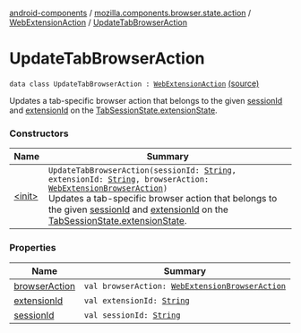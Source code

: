 [android-components](../../../index.md) / [mozilla.components.browser.state.action](../../index.md) / [WebExtensionAction](../index.md) / [UpdateTabBrowserAction](./index.md)

# UpdateTabBrowserAction

`data class UpdateTabBrowserAction : `[`WebExtensionAction`](../index.md) [(source)](https://github.com/mozilla-mobile/android-components/blob/master/components/browser/state/src/main/java/mozilla/components/browser/state/action/BrowserAction.kt#L417)

Updates a tab-specific browser action that belongs to the given [sessionId](session-id.md) and [extensionId](extension-id.md) on the
[TabSessionState.extensionState](../../../mozilla.components.browser.state.state/-tab-session-state/extension-state.md).

### Constructors

| Name | Summary |
|---|---|
| [&lt;init&gt;](-init-.md) | `UpdateTabBrowserAction(sessionId: `[`String`](https://kotlinlang.org/api/latest/jvm/stdlib/kotlin/-string/index.html)`, extensionId: `[`String`](https://kotlinlang.org/api/latest/jvm/stdlib/kotlin/-string/index.html)`, browserAction: `[`WebExtensionBrowserAction`](../../../mozilla.components.concept.engine.webextension/-web-extension-browser-action.md)`)`<br>Updates a tab-specific browser action that belongs to the given [sessionId](session-id.md) and [extensionId](extension-id.md) on the [TabSessionState.extensionState](../../../mozilla.components.browser.state.state/-tab-session-state/extension-state.md). |

### Properties

| Name | Summary |
|---|---|
| [browserAction](browser-action.md) | `val browserAction: `[`WebExtensionBrowserAction`](../../../mozilla.components.concept.engine.webextension/-web-extension-browser-action.md) |
| [extensionId](extension-id.md) | `val extensionId: `[`String`](https://kotlinlang.org/api/latest/jvm/stdlib/kotlin/-string/index.html) |
| [sessionId](session-id.md) | `val sessionId: `[`String`](https://kotlinlang.org/api/latest/jvm/stdlib/kotlin/-string/index.html) |
